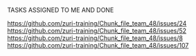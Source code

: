 TASKS ASSIGNED TO ME AND DONE

https://github.com/zuri-training/Chunk_file_team_48/issues/24
https://github.com/zuri-training/Chunk_file_team_48/issues/52
https://github.com/zuri-training/Chunk_file_team_48/issues/8
https://github.com/zuri-training/Chunk_file_team_48/issues/107
